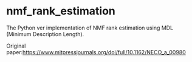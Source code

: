 # nmf_rank_estimation

The Python ver implementation of NMF rank estimation using MDL (Minimum Description Length).

Original paper:https://www.mitpressjournals.org/doi/full/10.1162/NECO_a_00980
